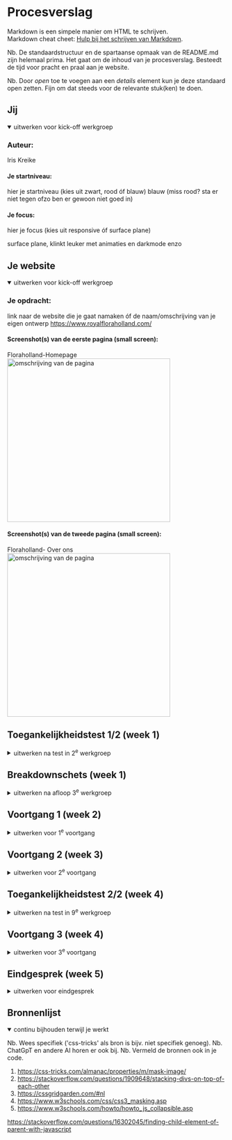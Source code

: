 # Procesverslag
Markdown is een simpele manier om HTML te schrijven.  
Markdown cheat cheet: [Hulp bij het schrijven van Markdown](https://github.com/adam-p/markdown-here/wiki/Markdown-Cheatsheet).

Nb. De standaardstructuur en de spartaanse opmaak van de README.md zijn helemaal prima. Het gaat om de inhoud van je procesverslag. Besteedt de tijd voor pracht en praal aan je website.

Nb. Door *open* toe te voegen aan een *details* element kun je deze standaard open zetten. Fijn om dat steeds voor de relevante stuk(ken) te doen.





## Jij

<details open>
  <summary>uitwerken voor kick-off werkgroep</summary>

  ### Auteur:
  Iris Kreike

  #### Je startniveau:
  hier je startniveau (kies uit zwart, rood óf blauw)
  blauw (miss rood? sta er niet tegen ofzo ben er gewoon niet goed in)

  #### Je focus:
  hier je focus (kies uit responsive óf surface plane)
  
  surface plane, klinkt leuker met animaties en darkmode enzo
</details>





## Je website

<details open>
  <summary>uitwerken voor kick-off werkgroep</summary>

  ### Je opdracht:
  link naar de website die je gaat namaken óf de naam/omschrijving van je eigen ontwerp
  https://www.royalfloraholland.com/ 

  #### Screenshot(s) van de eerste pagina (small screen): 
  Floraholland-Homepage 
  <img src="./readme-images/Origineel1.jpg" width="375px" alt="omschrijving van de pagina">

  #### Screenshot(s) van de tweede pagina (small screen):
  Floraholland- Over ons
  <img src="./readme-images/Origineel2.jpg" width="375px" alt="omschrijving van de pagina">
 
</details>



## Toegankelijkheidstest 1/2 (week 1)

<details>
  <summary>uitwerken na test in 2<sup>e</sup> werkgroep</summary>

  ### Bevindingen
  Lijst met je bevindingen die in de test naar voren kwamen:
  alleen de links werden opgelezen, niet de tekst of de titels bij de links (ligt dit aan mijn instellingen?)
  focus is duidelijk aangegeven met de secondaire accentkleur
  kan niet de over ons collapsibles aanklikken, wil direct door naar de meer lezen van de eerste link
  heel veel nummers bij elke knop of link en plaatje die niet logish zijn

  mobile mode:
  lees munu knop die niet zichtbaar zijn, sommige hebben alleen een nummer en zijn niet goed herkenbaar (het zoekveld bv wel)
  leest wel de titel en de informatie (for some reason gaat hij er nu atomatish doorheen ipv dat ik aan het klikken ben)
  de geselecteerde ding linkt niet op met het vakje wat geselecteerd is (ligt wss ook aan instellingen)
  de date is een h6


</details>



## Breakdownschets (week 1)

<details>
  <summary>uitwerken na afloop 3<sup>e</sup> werkgroep</summary>

  ### de hele pagina: 
  <img src="/readme-images/breakdown1.jpg" width="375px" alt="breakdown van de hele pagina">
  <img src="/readme-images/breakdown2.jpg" width="375px" alt="breakdown van de hele pagina">

</details>





## Voortgang 1 (week 2)

<details>
  <summary>uitwerken voor 1<sup>e</sup> voortgang</summary>

  ### Stand van zaken
  hier dit ging goed & dit was lastig (neem ook screenshots op van delen van je website en code)
  <img src="./readme-images/base.png" width="375px" alt="opbouw pagina en artikelen">


  ### Verslag van meeting
  hier na afloop snel de uitkomsten van de meeting vastleggen

  - svg gebruiken
  - html helemaal afmaken voor stijling (ook andere pagina)
  - transform gebruiken voor artikelen (waaaaaarrrrooooom)
  - datetime tag gebruiken
  - eerste afbeelding en titel in header zetten (waaarom???? das toch nie handig)
  - nnth of type gebruiken (gaat dat niet met die andere pagina fucken?)

</details>





## Voortgang 2 (week 3)

<details>
  <summary>uitwerken voor 2<sup>e</sup> voortgang</summary>

  ### Stand van zaken
  hier dit ging goed & dit was lastig (neem ook screenshots op van delen van je website en code)
  <img src="./readme-images/orgineel-artikel.png" width="375px" alt="orginele artikel">
  <img src="./readme-images/eigen-artikel.png" width="375px" alt="eigen artikel">


  ### Agenda voor meeting

  rare bug dat het naar rechts kan scrollen
  hulp mainpagina
  is mijn oplossing voor artikelen ook oke?
  


  ### Verslag van meeting
  hier na afloop snel de uitkomsten van de meeting vastleggen

  - responsiveness article images gefict
  - bug links rechts scrollen pagina
  - hulp main page pic
  - met me eens dat een achtergrond met halve kleuren ook goed is ipv transform

</details>





## Toegankelijkheidstest 2/2 (week 4)

<details>
  <summary>uitwerken na test in 9<sup>e</sup> werkgroep</summary>

  ### Bevindingen
  Lijst met je bevindingen die in de test naar voren kwamen (geef ook aan wat er verbeterd is):
  nav: het zijn geen random nummer meer maar woorden, hij herhaalt het wel 2x doordat het in een groep zit
  Als je de burger openmaakt gaat hij niet automatish door en hij geeft niet aan dat er iets is gebeurd
  als je uit het menu doorklikt gaat hij naar de links van de paginas

  Je kan wel alle items van de over ons collapsible afzonderlijk openen

  <img src="/readme-images/wcag1.jpg" width="375px" alt="wcag cheklist">
  <img src="/readme-images/wcag2.jpg" width="375px" alt="wcag cheklist">
  <img src="/readme-images/wcag3.jpg" width="375px" alt="wcag cheklist">
  <img src="/readme-images/wcag4.jpg" width="375px" alt="wcag cheklist">
  <img src="/readme-images/wcag5.jpg" width="375px" alt="wcag cheklist">
</details>





## Voortgang 3 (week 4)

<details>
  <summary>uitwerken voor 3<sup>e</sup> voortgang</summary>

  ### Stand van zaken
  hier dit ging goed & dit was lastig (neem ook screenshots op van delen van je website en code)


  ### Agenda voor meeting
  Niet zo veel vragen uit mezelf, heb meer aandacht besteed aan andere opdracht
  plan is om in de les te werken en te zien welke vragen er opkomen.

  ### Verslag van meeting
  hier na afloop snel de uitkomsten van de meeting vastleggen

  - code ziet er goed uit er missen alleen nog dingen
  - stel op welke punten van de surface plane je wilt maken
  - maak microinteractie af, voeg animatie toe
  - footer afmaken in opmaak
  - verslag maken
  - accisibility
  - hulp fotos en boogje boven sommige artikelen

</details>





## Eindgesprek (week 5)

<details>
  <summary>uitwerken voor eindgesprek</summary>

  ### Je uitkomst - karakteristiek screenshots:
  https://ikreike.github.io/FED_23-24/ 
  Ik heb de screenschots op mijn mobiel gemaakt en het blijkt dat de de svg voor de pijltjes en de hoofdafbeelding op de over ons pagina het niet doet. 
  <img src="/readme-images/uitwerking-home.jpg" width="375px" alt="uitwerking home">
  <img src="/readme-images/uitwerking-overons.jpg" width="375px" alt="uitwerking over ons">
  <img src="/readme-images/uitwerking-menu.jpg" width="375px" alt="uitwerking menu">


  ### Dit ging goed/Heb ik geleerd: 
  Ik ben uiteindelijk heel erg blij met de landingspagina van de over ons pagina. Niet alleen heb ik hier grid, z-axis en positionering gebruikt, het is me ook gelukt om het plaatje subtiel te animeren.
  <img src="/readme-images/geleerd-positionering.png" width="375px" alt="advanced positioning en animatie">

  Ik ben ook erg blij met de collapsibles. Ik heb een groot deel van deze code van het internet, maar ik heb het wel op zo'n manier onderzocht dat ik het begrijp en zelf toevoegingen heb kunnen maken voor het pijltje aan de rechterkant en deze in een transitie te zietten
  <img src="/readme-images/geleerd-js-transform.png" width="375px" alt="js, transform">


  ### Dit was lastig/Is niet gelukt:
  Korte omschrijving met plaatjes
  animatie bij het uitschuiven van de collapsibles. De site waar ik de code voor het uitklappen heb (https://www.w3schools.com/howto/howto_js_accordion.asp) gehaald heeft ook een deel over het animatiedeel, maar na het bekeken en geprobeerd te hebben en het niet te kunnen begrijpen heb ik besloten om het uiteindelijk niet toe te voegen.

  De code die ik nu heb voor de collapsibles heb ik op in het menu en in het over ons deel gebruikt. Dit bleek later onhandig te zijn, want ik kon niet verschillende animaties instellen voor de twee blokken. Dit kon niet op een snelle manier opgelost worden, dus ik heb het moeten laten staan.

  Ik heb helaas ook veel van de eisen van de surface plane niet gedaan, waaronder de rest van de uitwerking van de dark/light mode. Ik heb hiervoor wel een knop gemaakt en werkend gemaakt, maar door tijdsnood was het lastig.



  <img src="readme-images/dummy-plaatje.jpg" width="375px" alt="bummer">
</details>





## Bronnenlijst

<details open>
  <summary>continu bijhouden terwijl je werkt</summary>

  Nb. Wees specifiek ('css-tricks' als bron is bijv. niet specifiek genoeg). 
  Nb. ChatGpT en andere AI horen er ook bij.
  Nb. Vermeld de bronnen ook in je code.

  1. https://css-tricks.com/almanac/properties/m/mask-image/
  2. https://stackoverflow.com/questions/1909648/stacking-divs-on-top-of-each-other
  2. https://cssgridgarden.com/#nl 
  3. https://www.w3schools.com/css/css3_masking.asp
  5. https://www.w3schools.com/howto/howto_js_collapsible.asp

  https://stackoverflow.com/questions/16302045/finding-child-element-of-parent-with-javascript

</details>